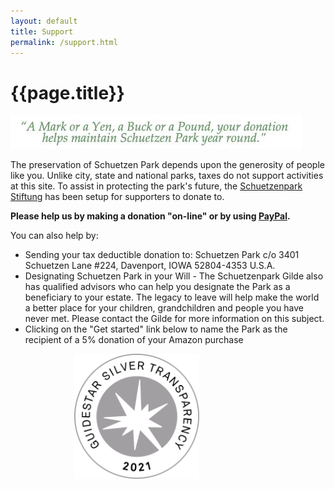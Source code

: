 ```yaml
---
layout: default
title: Support
permalink: /support.html
---
```


# {{page.title}}

![A Mark or a Yen, a Buck or a Pound, your donation helps maintain Schuetzen Park year round.](/assets/images/donate.jpg)

The preservation of Schuetzen Park depends upon the generosity of people like you. Unlike city, state and national parks, taxes do not support activities at this site. To assist in protecting the park's future, the [Schuetzenpark Stiftung](stiftung.html) has been setup for supporters to donate to. 

**Please help us by making a donation "on-line" or by using [PayPal](https://www.paypal.com/fundraiser/charity/2435895).**
     
You can also help by:
 * Sending your tax deductible donation to: Schuetzen Park c/o 3401 Schuetzen Lane #224, Davenport, IOWA 52804-4353 U.S.A.
 * Designating Schuetzen Park in your Will - The Schuetzenpark Gilde also has qualified advisors who can help you designate the Park as a beneficiary to your estate. The legacy to leave will help make the world a better place for your children, grandchildren and people you have never met. Please contact the Gilde for more information on this subject.
 * Clicking on the "Get started" link below to name the Park as the recipient of a 5% donation of your Amazon purchase

<div style="text-align: center;width: 80%;">
 <a style="margin-top: 2em;" href="https://www.guidestar.org/profile/39-1899268"><img src="/assets/images/seal2021.svg" style="width: 200px"></a>
</div>
